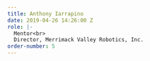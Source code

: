 ```yaml
---
title: Anthony Iarrapino
date: 2019-04-26 14:26:00 Z
role: |-
  Mentor<br>
  Director, Merrimack Valley Robotics, Inc.
order-number: 5
---
```


